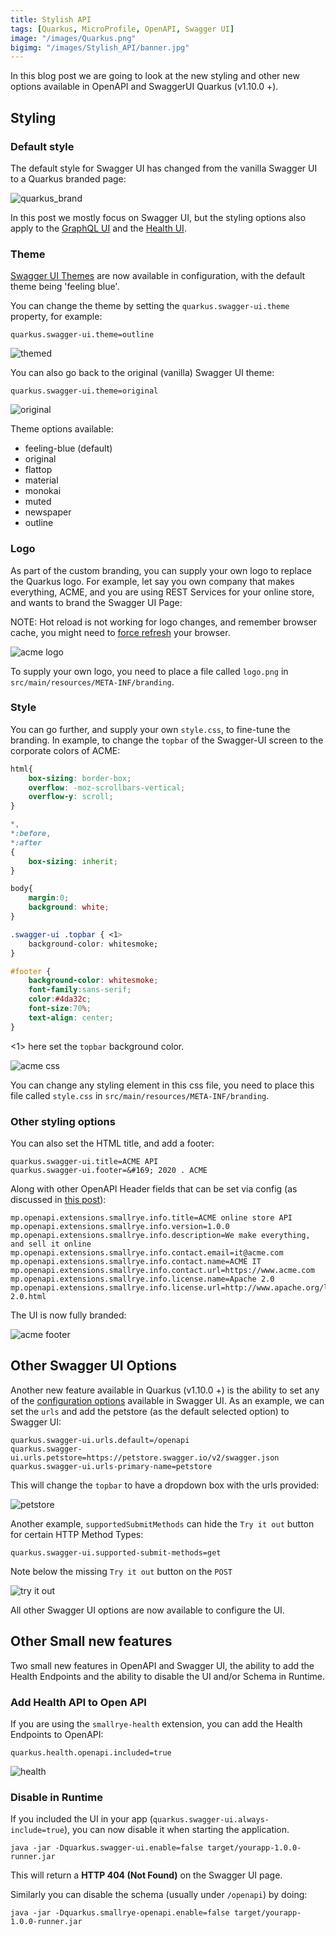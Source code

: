 ```yaml
---
title: Stylish API
tags: [Quarkus, MicroProfile, OpenAPI, Swagger UI]
image: "/images/Quarkus.png"
bigimg: "/images/Stylish_API/banner.jpg"
---
```


In this blog post we are going to look at the new styling and other new options available in OpenAPI and SwaggerUI Quarkus (v1.10.0 +).

## Styling

### Default style

The default style for Swagger UI has changed from the vanilla Swagger UI to a Quarkus branded page:

![quarkus_brand](/images/Stylish_API/quarkus_brand.png)

In this post we mostly focus on Swagger UI, but the styling options also apply to the [GraphQL UI](https://quarkus.io/guides/microprofile-graphql#graphiql-ui) and the [Health UI](https://quarkus.io/guides/microprofile-health#health-ui).

### Theme

[Swagger UI Themes](https://ostranme.github.io/swagger-ui-themes/) are now available in configuration, with the default theme being 'feeling blue'.

You can change the theme by setting the `quarkus.swagger-ui.theme` property, for example:

```properties
quarkus.swagger-ui.theme=outline
```

![themed](/images/Stylish_API/themed.png)

You can also go back to the original (vanilla) Swagger UI theme:

```properties
quarkus.swagger-ui.theme=original
```

![original](/images/Stylish_API/original.png)

Theme options available:

* feeling-blue (default)
* original
* flattop
* material
* monokai
* muted
* newspaper
* outline

### Logo

As part of the custom branding, you can supply your own logo to replace the Quarkus logo. For example, let say you own company that makes everything, ACME, and you are using REST Services for your online store, and wants to brand the Swagger UI Page:

NOTE: Hot reload is not working for logo changes, and remember browser cache, you might need to [force refresh](https://refreshyourcache.com/en/cache/) your browser.

![acme logo](/images/Stylish_API/acme_logo.png)

To supply your own logo, you need to place a file called `logo.png` in `src/main/resources/META-INF/branding`.

### Style

You can go further, and supply your own `style.css`, to fine-tune the branding. In example, to change the `topbar` of the Swagger-UI screen to the corporate colors of ACME:

```css
html{
    box-sizing: border-box;
    overflow: -moz-scrollbars-vertical;
    overflow-y: scroll;
}

*,
*:before,
*:after
{
    box-sizing: inherit;
}

body{
    margin:0;
    background: white;
}

.swagger-ui .topbar { <1>
    background-color: whitesmoke;
}

#footer {
    background-color: whitesmoke;
    font-family:sans-serif;
    color:#4da32c;
    font-size:70%;
    text-align: center;
}
```

<1> here set the `topbar` background color.

![acme css](/images/Stylish_API/acme_css.png)

You can change any styling element in this css file, you need to place this file called `style.css` in `src/main/resources/META-INF/branding`.

### Other styling options

You can also set the HTML title, and add a footer:

```properties
quarkus.swagger-ui.title=ACME API
quarkus.swagger-ui.footer=&#169; 2020 . ACME
```

Along with other OpenAPI Header fields that can be set via config (as discussed in [this post](/post/openapi_for_everyone/)):

```properties
mp.openapi.extensions.smallrye.info.title=ACME online store API
mp.openapi.extensions.smallrye.info.version=1.0.0
mp.openapi.extensions.smallrye.info.description=We make everything, and sell it online
mp.openapi.extensions.smallrye.info.contact.email=it@acme.com
mp.openapi.extensions.smallrye.info.contact.name=ACME IT
mp.openapi.extensions.smallrye.info.contact.url=https://www.acme.com
mp.openapi.extensions.smallrye.info.license.name=Apache 2.0
mp.openapi.extensions.smallrye.info.license.url=http://www.apache.org/licenses/LICENSE-2.0.html
```

The UI is now fully branded:

![acme footer](/images/Stylish_API/acme_footer.png)

## Other Swagger UI Options

Another new feature available in Quarkus (v1.10.0 +) is the ability to set any of the [configuration options](https://swagger.io/docs/open-source-tools/swagger-ui/usage/configuration/) available in Swagger UI. As an example, we can set the `urls` and add the petstore (as the default selected option) to Swagger UI:

```properties
quarkus.swagger-ui.urls.default=/openapi
quarkus.swagger-ui.urls.petstore=https://petstore.swagger.io/v2/swagger.json
quarkus.swagger-ui.urls-primary-name=petstore
```

This will change the `topbar` to have a dropdown box with the urls provided:

![petstore](/images/Stylish_API/petstore.png)

Another example, `supportedSubmitMethods` can hide the `Try it out` button for certain HTTP Method Types:

```properties
quarkus.swagger-ui.supported-submit-methods=get
```

Note below the missing `Try it out` button on the `POST`

![try it out](/images/Stylish_API/tryitout.png)

All other Swagger UI options are now available to configure the UI.

## Other Small new features

Two small new features in OpenAPI and Swagger UI, the ability to add the Health Endpoints and the ability to disable the UI and/or Schema in Runtime.

### Add Health API to Open API

If you are using the `smallrye-health` extension, you can add the Health Endpoints to OpenAPI:

```properties
quarkus.health.openapi.included=true
```

![health](/images/Stylish_API/health.png)

### Disable in Runtime

If you included the UI in your app (`quarkus.swagger-ui.always-include=true`), you can now disable it when starting the application.

```
java -jar -Dquarkus.swagger-ui.enable=false target/yourapp-1.0.0-runner.jar
```

This will return a **HTTP 404 (Not Found)** on the Swagger UI page.

Similarly you can disable the schema (usually under `/openapi`) by doing:

```
java -jar -Dquarkus.smallrye-openapi.enable=false target/yourapp-1.0.0-runner.jar
```
